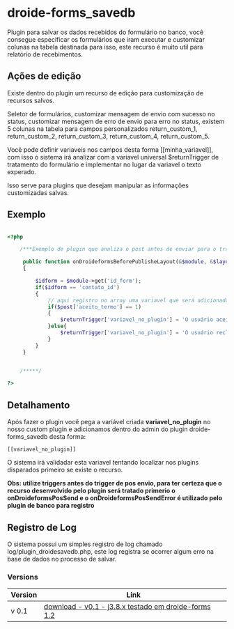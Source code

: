 # droide-forms_savedb
Plugin para salvar os dados recebidos do formulário no banco, você consegue especificar os formulários que iram executar e customizar colunas na tabela destinada para isso, este recurso é muito util para relatório de recebimentos.

## Ações de edição

Existe dentro do plugin um recurso de edição para customização de recursos salvos.

Seletor de formulários, customizar mensagem de envio com sucesso no status, customizar mensagem de erro de envio para erro no status, existem 5 colunas na tabela para campos personalizados return_custom_1, return_custom_2, return_custom_3, return_custom_4, return_custom_5.

Você pode definir variaveis nos campos desta forma [[minha_variavel]], com isso o sistema irá analizar com a variavel universal $returnTrigger de tratamento do formulário e implementar no lugar da variavel o texto experado.

Isso serve para plugins que desejam manipular as informações customizadas salvas.

## Exemplo

```php

<?php 

    /***Exemplo de plugin que analiza o post antes de enviar para o tratamento do layout**/

     public function onDroideformsBeforePublisheLayout(&$module, &$layout, &$post, &$log, &$returnTrigger)
     {

         $idform = $module->get('id_form'); 
         if($idform == 'contato_id')
         {
             // aqui registro no array uma variavel que será adicionada no admin do plugin do savedb
             if($post['aceito_termo'] == 1)
             {
                 $returnTrigger['variavel_no_plugin'] = 'O usuário aceitou';
             }else{
                 $returnTrigger['variavel_no_plugin'] = 'O usuário reclinou';
             }
         }
     }


    /*****/

?>

```

## Detalhamento
Após fazer o plugin você pega a variável criada **variavel_no_plugin** no nosso custom plugin e adicionamos dentro do admin do plugin droide-forms_savedb desta forma:
```
[[variavel_no_plugin]]
```
O sistema irá validadar esta variavel tentando localizar nos plugins disparados primeiro se existe o recurso.

 **Obs: utilize triggers antes do trigger de pos envio, para ter certeza que o recurso desenvolvido pelo plugin será tratado primerio o onDroideformsPosSend e o onDroideformsPosSendError é utilizado pelo plugin de banco para registro**

 ## Registro de Log

 O sistema possui um simples registro de log chamado log/plugin_droidesavedb.php, este log registra se ocorrer algum erro na base de dados no processo de salvar.

 ### Versions

| Version | Link |
|---------|------|
| v 0.1   | [download - v0.1 - j3.8.x testado em droide-forms 1.2](https://github.com/androidealp/droide-forms_savedb/archive/v0.1.zip) |
